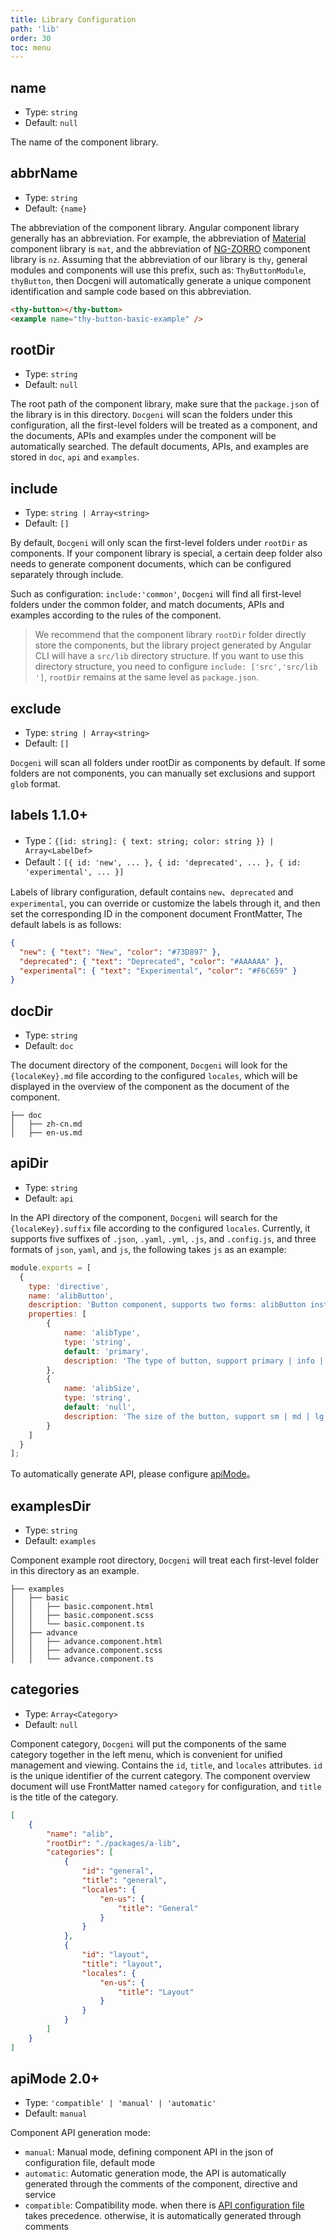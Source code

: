 ```yaml
---
title: Library Configuration
path: 'lib'
order: 30
toc: menu
---
```


## name

- Type: `string`
- Default: `null`

The name of the component library.

## abbrName

- Type: `string`
- Default: `{name}`

The abbreviation of the component library. Angular component library generally has an abbreviation. For example, the abbreviation of [Material](https://material.angular.io/components) component library is `mat`, and the abbreviation of [NG-ZORRO](https://ng.ant.design/components/overview/en) component library is `nz`. Assuming that the abbreviation of our library is `thy`, general modules and components will use this prefix, such as: `ThyButtonModule`, `thyButton`, then Docgeni will automatically generate a unique component identification and sample code based on this abbreviation.

```html
<thy-button></thy-button>
<example name="thy-button-basic-example" />
```

## rootDir

- Type: `string`
- Default: `null`

The root path of the component library, make sure that the `package.json` of the library is in this directory. `Docgeni` will scan the folders under this configuration, all the first-level folders will be treated as a component, and the documents, APIs and examples under the component will be automatically searched. The default documents, APIs, and examples are stored in `doc`, `api` and `examples`.

## include

- Type: `string | Array<string>`
- Default: `[]`

By default, `Docgeni` will only scan the first-level folders under `rootDir` as components. If your component library is special, a certain deep folder also needs to generate component documents, which can be configured separately through include.

Such as configuration: `include:'common'`, `Docgeni` will find all first-level folders under the common folder, and match documents, APIs and examples according to the rules of the component.

> We recommend that the component library `rootDir` folder directly store the components, but the library project generated by Angular CLI will have a `src/lib` directory structure. If you want to use this directory structure, you need to configure `include: ['src','src/lib ']`, `rootDir` remains at the same level as `package.json`.

## exclude

- Type: `string | Array<string>`
- Default: `[]`

`Docgeni` will scan all folders under rootDir as components by default. If some folders are not components, you can manually set exclusions and support `glob` format.

## labels <label>1.1.0+</label>
- Type：`{[id: string]: { text: string; color: string }} | Array<LabelDef>`
- Default：`[{ id: 'new', ... }, { id: 'deprecated', ... }, { id: 'experimental', ... }]`

Labels of library configuration, default contains `new`、`deprecated` and `experimental`, you can override or customize the labels through it, and then set the corresponding ID in the component document FrontMatter, The default labels is as follows:
```json
{
  "new": { "text": "New", "color": "#73D897" },
  "deprecated": { "text": "Deprecated", "color": "#AAAAAA" },
  "experimental": { "text": "Experimental", "color": "#F6C659" }
}
```
## docDir

- Type: `string`
- Default: `doc`

The document directory of the component, `Docgeni` will look for the `{localeKey}.md` file according to the configured `locales`, which will be displayed in the overview of the component as the document of the component.
```
├── doc
│   ├── zh-cn.md
│   ├── en-us.md
```

## apiDir

- Type: `string`
- Default: `api`

In the API directory of the component, `Docgeni` will search for the `{localeKey}.suffix` file according to the configured `locales`. Currently, it supports five suffixes of `.json`, `.yaml`, `.yml`, `.js`, and `.config.js`, and three formats of `json`, `yaml`, and `js`, the following takes `js` as an example:

```js
module.exports = [
  {
    type: 'directive',
    name: 'alibButton',
    description: 'Button component, supports two forms: alibButton instruction and alib-button component', // Optional
    properties: [
        {
            name: 'alibType',
            type: 'string',
            default: 'primary',
            description: 'The type of button, support primary | info | warning | danger' 
        },
        {
            name: 'alibSize',
            type: 'string',
            default: 'null', 
            description: 'The size of the button, support sm | md | lg'
        }
    ]
  }
];

```
To automatically generate API, please configure [apiMode](/configuration/lib#apimode-<label>1-2-0+</label>)。


## examplesDir

- Type: `string`
- Default: `examples`

Component example root directory, `Docgeni` will treat each first-level folder in this directory as an example.
```
├── examples
│   ├── basic
│   │   ├── basic.component.html
│   │   ├── basic.component.scss
│   │   └── basic.component.ts
│   ├── advance
│   │   ├── advance.component.html
│   │   ├── advance.component.scss
│   │   └── advance.component.ts
```

## categories

- Type: `Array<Category>`
- Default: `null`

Component category, `Docgeni` will put the components of the same category together in the left menu, which is convenient for unified management and viewing. Contains the `id`, `title`, and `locales` attributes. `id` is the unique identifier of the current category. The component overview document will use FrontMatter named `category` for configuration, and `title` is the title of the category.
```json
[
    {
        "name": "alib",
        "rootDir": "./packages/a-lib",
        "categories": [
            {
                "id": "general",
                "title": "general",
                "locales": {
                    "en-us": {
                        "title": "General"
                    }
                }
            },
            {
                "id": "layout",
                "title": "layout",
                "locales": {
                    "en-us": {
                        "title": "Layout"
                    }
                }
            }
        ]
    }
]
```

## apiMode <label>2.0+</label>

- Type: `'compatible' | 'manual' | 'automatic'`
- Default: `manual`

Component API generation mode:
- `manual`: Manual mode, defining component API in the json of configuration file, default mode
- `automatic`: Automatic generation mode, the API is automatically generated through the comments of the component, directive and service
- `compatible`: Compatibility mode. when there is [API configuration file](configuration/lib#apidir) takes precedence. otherwise, it is automatically generated through comments
